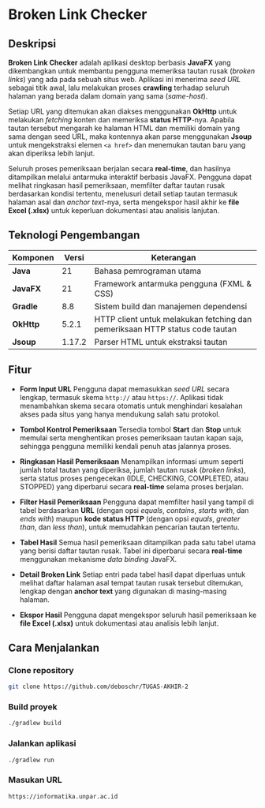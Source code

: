 # Broken Link Checker

## Deskripsi

**Broken Link Checker** adalah aplikasi desktop berbasis **JavaFX** yang dikembangkan untuk membantu pengguna memeriksa tautan rusak (*broken links*) yang ada pada sebuah situs web. Aplikasi ini menerima *seed URL* sebagai titik awal, lalu melakukan proses **crawling** terhadap seluruh halaman yang berada dalam domain yang sama (*same-host*).  

Setiap URL yang ditemukan akan diakses menggunakan **OkHttp** untuk melakukan *fetching* konten dan memeriksa **status HTTP**-nya. Apabila tautan tersebut mengarah ke halaman HTML dan memiliki domain yang sama dengan seed URL, maka kontennya akan parse menggunakan **Jsoup** untuk mengekstraksi elemen `<a href>` dan menemukan tautan baru yang akan diperiksa lebih lanjut.  

Seluruh proses pemeriksaan berjalan secara **real-time**, dan hasilnya ditampilkan melalui antarmuka interaktif berbasis JavaFX. Pengguna dapat melihat ringkasan hasil pemeriksaan, memfilter daftar tautan rusak berdasarkan kondisi tertentu, menelusuri detail setiap tautan termasuk halaman asal dan *anchor text*-nya, serta mengekspor hasil akhir ke **file Excel (.xlsx)** untuk keperluan dokumentasi atau analisis lanjutan.


## Teknologi Pengembangan

| Komponen | Versi | Keterangan |
|-----------|--------|-------------|
| **Java** | 21 | Bahasa pemrograman utama |
| **JavaFX** | 21 | Framework antarmuka pengguna (FXML & CSS) |
| **Gradle** | 8.8 | Sistem build dan manajemen dependensi |
| **OkHttp** | 5.2.1 | HTTP client untuk melakukan fetching dan pemeriksaan HTTP status code tautan |
| **Jsoup** | 1.17.2 | Parser HTML untuk ekstraksi tautan |


## Fitur

- **Form Input URL**
    Pengguna dapat memasukkan *seed URL* secara lengkap, termasuk skema `http://` atau `https://`. Aplikasi tidak menambahkan skema secara otomatis untuk menghindari kesalahan akses pada situs yang hanya mendukung salah satu protokol.

- **Tombol Kontrol Pemeriksaan**
    Tersedia tombol **Start** dan **Stop** untuk memulai serta menghentikan proses pemeriksaan tautan kapan saja, sehingga pengguna memiliki kendali penuh atas jalannya proses.

- **Ringkasan Hasil Pemeriksaan**
    Menampilkan informasi umum seperti jumlah total tautan yang diperiksa, jumlah tautan rusak (*broken links*), serta status proses pengecekan (IDLE, CHECKING, COMPLETED, atau STOPPED) yang diperbarui secara **real-time** selama proses berjalan.

- **Filter Hasil Pemeriksaan**
    Pengguna dapat memfilter hasil yang tampil di tabel berdasarkan **URL** (dengan opsi *equals*, *contains*, *starts with*, dan *ends with*) maupun **kode status HTTP** (dengan opsi *equals*, *greater than*, dan *less than*), untuk memudahkan pencarian tautan tertentu.

- **Tabel Hasil**
    Semua hasil pemeriksaan ditampilkan pada satu tabel utama yang berisi daftar tautan rusak. Tabel ini diperbarui secara **real-time** menggunakan mekanisme *data binding* JavaFX.

- **Detail Broken Link**
    Setiap entri pada tabel hasil dapat diperluas untuk melihat daftar halaman asal tempat tautan rusak tersebut ditemukan, lengkap dengan **anchor text** yang digunakan di masing-masing halaman.

- **Ekspor Hasil**
    Pengguna dapat mengekspor seluruh hasil pemeriksaan ke **file Excel (.xlsx)** untuk dokumentasi atau analisis lebih lanjut.



## Cara Menjalankan

### Clone repository
```bash
git clone https://github.com/deboschr/TUGAS-AKHIR-2
```

### Build proyek
```bash
./gradlew build
```

### Jalankan aplikasi
```bash
./gradlew run
```

### Masukan URL
```bash
https://informatika.unpar.ac.id
```